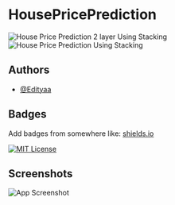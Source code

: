 # HousePricePrediction

![House Price Prediction 2 layer  Using Stacking](https://github.com/Edityaa/HousePricePrediction/assets/152017045/f71acd69-db1c-4634-9357-bb2ca92eff24)
![House Price Prediction Using Stacking](https://github.com/Edityaa/HousePricePrediction/assets/152017045/ba0cffb9-fce3-4c18-b3b2-af7045a5fb66)

## Authors

- [@Edityaa](https://github.com/Edityaa)


## Badges

Add badges from somewhere like: [shields.io](https://shields.io/)

[![MIT License](https://img.shields.io/badge/License-MIT-green.svg)](https://choosealicense.com/licenses/mit/)


## Screenshots

![App Screenshot](https://via.placeholder.com/468x300?text=App+Screenshot+Here)

